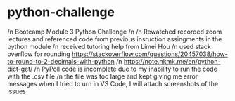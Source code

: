 # python-challenge
/n
Bootcamp Module 3 Python Challenge
/n
/n
Rewatched recorded zoom lectures and referenced code from previous insruction assingments in the python module
/n
received tutoring help from Limei Hou
/n
used stack overflow for rounding https://stackoverflow.com/questions/20457038/how-to-round-to-2-decimals-with-python
/n
https://note.nkmk.me/en/python-dict-get/
/n
PyPoll code is incomplete due to my inability to run the code with the .csv file
/n
the file was too large and kept giving me error messages when I tried to urn in VS Code, I will attach screenshots of the issues
